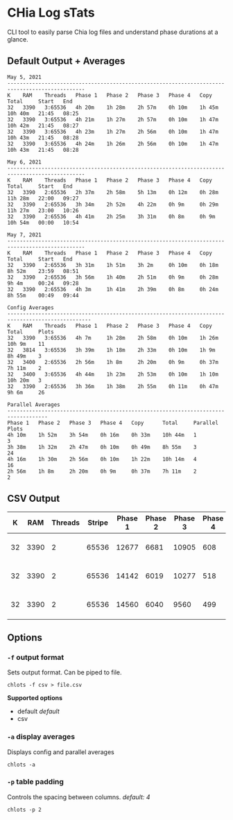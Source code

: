 # CHia Log sTats

CLI tool to easily parse Chia log files and understand phase durations at a glance.

## Default Output + Averages

```
May 5, 2021
-----------------------------------------------------------------------------------------------
K    RAM    Threads   Phase 1   Phase 2   Phase 3   Phase 4   Copy      Total     Start   End     
32   3390   3:65536   4h 20m    1h 28m    2h 57m    0h 10m    1h 45m    10h 40m   21:45   08:25   
32   3390   3:65536   4h 21m    1h 27m    2h 57m    0h 10m    1h 47m    10h 42m   21:45   08:27   
32   3390   3:65536   4h 23m    1h 27m    2h 56m    0h 10m    1h 47m    10h 43m   21:45   08:28   
32   3390   3:65536   4h 24m    1h 26m    2h 56m    0h 10m    1h 47m    10h 43m   21:45   08:28   

May 6, 2021
-----------------------------------------------------------------------------------------------
K    RAM    Threads   Phase 1   Phase 2   Phase 3   Phase 4   Copy      Total     Start   End     
32   3390   2:65536   2h 37m    2h 58m    5h 13m    0h 12m    0h 28m    11h 28m   22:00   09:27   
32   3390   2:65536   3h 34m    2h 52m    4h 22m    0h 9m     0h 29m    11h 27m   23:00   10:26   
32   3390   2:65536   4h 41m    2h 25m    3h 31m    0h 8m     0h 9m     10h 54m   00:00   10:54   

May 7, 2021
-----------------------------------------------------------------------------------------------
K    RAM    Threads   Phase 1   Phase 2   Phase 3   Phase 4   Copy      Total     Start   End     
32   3390   2:65536   3h 31m    1h 51m    3h 2m     0h 10m    0h 18m    8h 52m    23:59   08:51   
32   3390   2:65536   3h 56m    1h 40m    2h 51m    0h 9m     0h 28m    9h 4m     00:24   09:28   
32   3390   2:65536   4h 3m     1h 41m    2h 39m    0h 8m     0h 24m    8h 55m    00:49   09:44

Config Averages
-------------------------------------------------------------------------------------------------
K    RAM    Threads   Phase 1   Phase 2   Phase 3   Phase 4   Copy      Total     Plots
32   3390   3:65536   4h 7m     1h 28m    2h 58m    0h 10m    1h 26m    10h 9m    11
32   3814   3:65536   3h 39m    1h 18m    2h 33m    0h 10m    1h 9m     8h 49m    3
32   3400   2:65536   2h 56m    1h 8m     2h 20m    0h 9m     0h 37m    7h 11m    2
32   3400   3:65536   4h 44m    1h 23m    2h 53m    0h 10m    1h 10m    10h 20m   3
32   3390   2:65536   3h 36m    1h 38m    2h 55m    0h 11m    0h 47m    9h 6m     26

Parallel Averages
-----------------------------------------------------------------------------------
Phase 1   Phase 2   Phase 3   Phase 4   Copy      Total     Parallel   Plots
4h 10m    1h 52m    3h 54m    0h 16m    0h 33m    10h 44m   1          3
3h 38m    1h 32m    2h 47m    0h 10m    0h 49m    8h 55m    3          24
4h 16m    1h 30m    2h 56m    0h 10m    1h 22m    10h 14m   4          16
2h 56m    1h 8m     2h 20m    0h 9m     0h 37m    7h 11m    2          2
```

## CSV Output

|K|RAM|Threads|Stripe|Phase 1|Phase 2|Phase 3|Phase 4|Copy|Total|Start|End|Temp 1|Temp 2|Dest|
|-|---|-------|------|-------|-------|-------|-------|----|-----|-----|---|------|------|----|
|32|3390|2|65536|12677|6681|10905|608|1060|31932|2021-05-06 23:59:34|2021-05-07 08:51:46|/media/datwood/Chia Temp|/media/datwood/Chia Temp|/media/datwood/DA 2|
|32|3390|2|65536|14142|6019|10277|518|1671|32626|2021-05-07 00:24:35|2021-05-07 09:28:21|/media/datwood/Chia Temp|/media/datwood/Chia Temp|/media/datwood/DA 2|
|32|3390|2|65536|14560|6040|9560|499|1418|32078|2021-05-07 00:49:34|2021-05-07 09:44:12|/media/datwood/Chia Temp|/media/datwood/Chia Temp|/media/datwood/DA 2|

## Options

### `-f` output format

Sets output format. Can be piped to file.

`chlots -f csv > file.csv`

**Supported options**
* default *default*
* csv

### `-a` display averages

Displays config and parallel averages

`chlots -a`

### `-p` table padding

Controls the spacing between columns. *default: 4*

`chlots -p 2`
